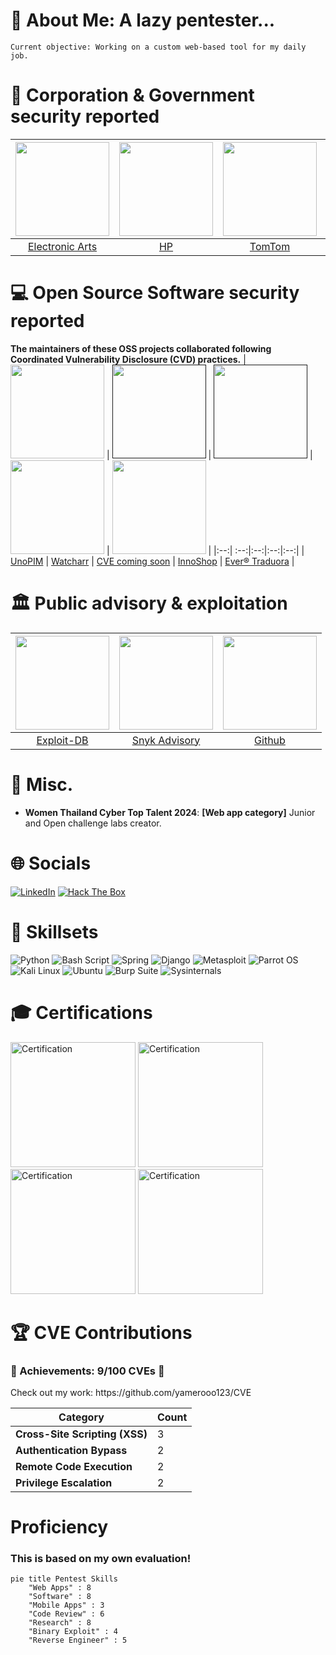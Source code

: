 # 💫 About Me: A lazy pentester...

```
Current objective: Working on a custom web-based tool for my daily job.
```
# 🏢 Corporation & Government security reported

| <a href="https://nvd.nist.gov/vuln/detail/CVE-2024-57276"><img src="https://upload.wikimedia.org/wikipedia/commons/0/0d/Electronic-Arts-Logo.svg" width="150"></a> | <a href="https://support.hp.com/us-en/document/ish_13012432-13012454-16/hpsbhf04050"><img src="https://www.centralitcity.com/images/editor/1200px-HP_logo_2012.png" width="150"></a> | <a href="https://hackerone.com/tomtom/thanks"><img src="https://github.com/user-attachments/assets/3d18cb6f-8b17-4de8-9893-5a6679a7ec38" width="150"></a> | <a href="https://hackerone.com/resurrect20"><img src="https://diversiq.com/wp-content/uploads/2024/08/Aon-Square-Logo.png" width="150"></a> | <a href="https://github.com/yamerooo123/ResearchNBugBountyEncyclopedia/blob/main/Contributions/LoA_ThaiCERT.jpg"><img src="https://www.thaicert.or.th/wp-content/uploads/2023/02/ncert_logo.jpg" width="150"></a> |
|:--:| :--:|:--:|:--:|:--:|
| [Electronic Arts](https://nvd.nist.gov/vuln/detail/CVE-2024-57276)| [HP](https://support.hp.com/us-en/document/ish_13012432-13012454-16/hpsbhf04050) | [TomTom](https://hackerone.com/resurrect20?type=users)  | [AON](https://hackerone.com/resurrect20?type=user) | [ThaiCERT](https://github.com/yamerooo123/ResearchNBugBountyEncyclopedia/blob/main/Contributions/LoA_ThaiCERT.jpg)

# 💻 Open Source Software security reported
**The maintainers of these OSS projects collaborated following Coordinated Vulnerability Disclosure (CVD) practices.**
| <a href="https://avatars.githubusercontent.com/u/176464716?v=4"><img src="https://avatars.githubusercontent.com/u/176464716?v=4" width="150"></a> |  <a href=""><img src="https://watcharr.app/assets/images/logo-col-37c668a2218e2b196ff0975b82f00920.png" width="150"></a> | <a href=""><img src="https://encrypted-tbn0.gstatic.com/images?q=tbn:ANd9GcQrP5WkRS-vg7pnBcAJfyUPH1QXwCWIMjplIA&s" width="150"></a> | <a href=https://nvd.nist.gov/vuln/detail/CVE-2024-57277><img src="https://avatars.githubusercontent.com/u/172059761?s=200&v=4" width="150"></a> | <a href=https://github.com/ever-co/ever-traduora><img src="https://gitlab.com/uploads/-/system/group/avatar/6052546/ever_brand.jpg" width="150"></a> |
|:--:| :--:|:--:|:--:|:--:|
| [UnoPIM](https://nvd.nist.gov/vuln/detail/CVE-2024-52305) | [Watcharr](https://github.com/sbondCo/Watcharr/releases/tag/v1.44.0) | [CVE coming soon](comingsoon) | [InnoShop](https://github.com/innocommerce/innoshop/issues/115) | [Ever® Traduora](https://github.com/ever-co/ever-traduora/issues/431) |

# 🏛️ Public advisory & exploitation 

| <a href="https://www.exploit-db.com/exploits/52130"><img src="https://vulners.com/static/img/exploitdb.png" width="150"></a> | <a href="https://security.snyk.io/vuln/SNYK-PHP-UNOPIMUNOPIM-8350063"><img src="https://avatars.githubusercontent.com/u/12959162?s=280&v=4" width="150"></a> |  <a href="https://github.com/advisories/GHSA-cgr4-c233-h733"><img src="https://cdn-icons-png.flaticon.com/512/25/25231.png" width="150"></a> |
|:--:|:--:|:--:|
| [Exploit-DB](https://www.exploit-db.com/exploits/52130) | [Snyk Advisory](https://security.snyk.io/vuln/SNYK-PHP-UNOPIMUNOPIM-8350063) | [Github](https://github.com/advisories/GHSA-cgr4-c233-h733) |

# 📑 Misc.

- **Women Thailand Cyber Top Talent 2024**: **[Web app category]** Junior and Open challenge labs creator.

# 🌐 Socials
[![LinkedIn](https://img.shields.io/badge/linkedin-0A66C2?style=for-the-badge&logo=linkedin&logoColor=white)](https://www.linkedin.com/in/suphawith-phusanbai-39304628b/)
[![Hack The Box](https://img.shields.io/badge/Hack%20The%20Box-Profile-green?style=for-the-badge&logo=hackthebox&logoColor=white)](https://app.hackthebox.com/profile/1741753) 

# 🔑 Skillsets
![Python](https://img.shields.io/badge/python-3670A0?style=for-the-badge&logo=python&logoColor=ffdd54) 
![Bash Script](https://img.shields.io/badge/bash_script-%23121011.svg?style=for-the-badge&logo=gnu-bash&logoColor=white) 
![Spring](https://img.shields.io/badge/spring-%236DB33F.svg?style=for-the-badge&logo=spring&logoColor=white)
![Django](https://img.shields.io/badge/django-%23092E20.svg?style=for-the-badge&logo=django&logoColor=white)
![Metasploit](https://img.shields.io/badge/metasploit-000000?style=for-the-badge&logo=metasploit&logoColor=white)
![Parrot OS](https://img.shields.io/badge/parrot%20os-007C7C?style=for-the-badge&logo=parrot%20security&logoColor=white)
![Kali Linux](https://img.shields.io/badge/kali%20linux-557C94?style=for-the-badge&logo=kalilinux&logoColor=white)
![Ubuntu](https://img.shields.io/badge/ubuntu-E95420?style=for-the-badge&logo=ubuntu&logoColor=white)
![Burp Suite](https://img.shields.io/badge/burp%20suite-FF5722?style=for-the-badge&logo=burp%20suite&logoColor=white)
![Sysinternals](https://img.shields.io/badge/sysinternals-0078D6?style=for-the-badge&logo=microsoft&logoColor=white)

# 🎓 Certifications
<img src="https://github.com/user-attachments/assets/de1f83b4-a24d-4dba-b8f8-aafe98455997" alt="Certification" width="200" />

<img src="https://github.com/user-attachments/assets/61d3ee8c-0be5-48cf-951f-c7f9b1084082" alt="Certification" width="200" />

<img src="https://github.com/user-attachments/assets/571ad5eb-f191-4ed2-ae2c-6a7fd7f652e8" alt="Certification" width="200" />

<img src="https://github.com/user-attachments/assets/313b2170-32be-47fe-b5a7-4526566ad810" alt="Certification" width="200" />


# 🏆 CVE Contributions

<h3>🌟 Achievements: 9/100 CVEs 🌟</h3>

<p> Check out my work: https://github.com/yamerooo123/CVE </p>

| **Category**              |   **Count** |
|---------------------------|------------------------------------------------|
| **Cross-Site Scripting (XSS)** | 3 |
| **Authentication Bypass** | 2 | 
| **Remote Code Execution** | 2 |
| **Privilege Escalation**  | 2          | 

# Proficiency

<h3>This is based on my own evaluation!</h3>

```mermaid
pie title Pentest Skills
    "Web Apps" : 8
    "Software" : 8
    "Mobile Apps" : 3
    "Code Review" : 6
    "Research" : 8
    "Binary Exploit" : 4
    "Reverse Engineer" : 5
